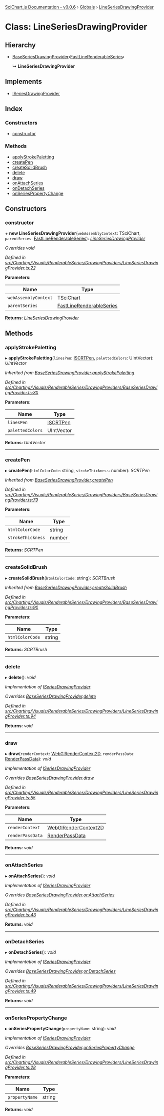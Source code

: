 [SciChart.js Documentation - v0.0.6](../README.md) › [Globals](../globals.md) › [LineSeriesDrawingProvider](lineseriesdrawingprovider.md)

# Class: LineSeriesDrawingProvider

## Hierarchy

* [BaseSeriesDrawingProvider](baseseriesdrawingprovider.md)‹[FastLineRenderableSeries](fastlinerenderableseries.md)›

  ↳ **LineSeriesDrawingProvider**

## Implements

* [ISeriesDrawingProvider](../interfaces/iseriesdrawingprovider.md)

## Index

### Constructors

* [constructor](lineseriesdrawingprovider.md#constructor)

### Methods

* [applyStrokePaletting](lineseriesdrawingprovider.md#applystrokepaletting)
* [createPen](lineseriesdrawingprovider.md#createpen)
* [createSolidBrush](lineseriesdrawingprovider.md#createsolidbrush)
* [delete](lineseriesdrawingprovider.md#delete)
* [draw](lineseriesdrawingprovider.md#draw)
* [onAttachSeries](lineseriesdrawingprovider.md#onattachseries)
* [onDetachSeries](lineseriesdrawingprovider.md#ondetachseries)
* [onSeriesPropertyChange](lineseriesdrawingprovider.md#onseriespropertychange)

## Constructors

###  constructor

\+ **new LineSeriesDrawingProvider**(`webAssemblyContext`: TSciChart, `parentSeries`: [FastLineRenderableSeries](fastlinerenderableseries.md)): *[LineSeriesDrawingProvider](lineseriesdrawingprovider.md)*

*Overrides void*

*Defined in [src/Charting/Visuals/RenderableSeries/DrawingProviders/LineSeriesDrawingProvider.ts:22](https://github.com/ABTSoftware/SciChart.Dev/blob/272ab7fc7f/Web/src/SciChart/src/Charting/Visuals/RenderableSeries/DrawingProviders/LineSeriesDrawingProvider.ts#L22)*

**Parameters:**

Name | Type |
------ | ------ |
`webAssemblyContext` | TSciChart |
`parentSeries` | [FastLineRenderableSeries](fastlinerenderableseries.md) |

**Returns:** *[LineSeriesDrawingProvider](lineseriesdrawingprovider.md)*

## Methods

###  applyStrokePaletting

▸ **applyStrokePaletting**(`linesPen`: [ISCRTPen](../interfaces/iscrtpen.md), `palettedColors`: UIntVector): *UIntVector*

*Inherited from [BaseSeriesDrawingProvider](baseseriesdrawingprovider.md).[applyStrokePaletting](baseseriesdrawingprovider.md#applystrokepaletting)*

*Defined in [src/Charting/Visuals/RenderableSeries/DrawingProviders/BaseSeriesDrawingProvider.ts:30](https://github.com/ABTSoftware/SciChart.Dev/blob/272ab7fc7f/Web/src/SciChart/src/Charting/Visuals/RenderableSeries/DrawingProviders/BaseSeriesDrawingProvider.ts#L30)*

**Parameters:**

Name | Type |
------ | ------ |
`linesPen` | [ISCRTPen](../interfaces/iscrtpen.md) |
`palettedColors` | UIntVector |

**Returns:** *UIntVector*

___

###  createPen

▸ **createPen**(`htmlColorCode`: string, `strokeThickness`: number): *SCRTPen*

*Inherited from [BaseSeriesDrawingProvider](baseseriesdrawingprovider.md).[createPen](baseseriesdrawingprovider.md#createpen)*

*Defined in [src/Charting/Visuals/RenderableSeries/DrawingProviders/BaseSeriesDrawingProvider.ts:79](https://github.com/ABTSoftware/SciChart.Dev/blob/272ab7fc7f/Web/src/SciChart/src/Charting/Visuals/RenderableSeries/DrawingProviders/BaseSeriesDrawingProvider.ts#L79)*

**Parameters:**

Name | Type |
------ | ------ |
`htmlColorCode` | string |
`strokeThickness` | number |

**Returns:** *SCRTPen*

___

###  createSolidBrush

▸ **createSolidBrush**(`htmlColorCode`: string): *SCRTBrush*

*Inherited from [BaseSeriesDrawingProvider](baseseriesdrawingprovider.md).[createSolidBrush](baseseriesdrawingprovider.md#createsolidbrush)*

*Defined in [src/Charting/Visuals/RenderableSeries/DrawingProviders/BaseSeriesDrawingProvider.ts:90](https://github.com/ABTSoftware/SciChart.Dev/blob/272ab7fc7f/Web/src/SciChart/src/Charting/Visuals/RenderableSeries/DrawingProviders/BaseSeriesDrawingProvider.ts#L90)*

**Parameters:**

Name | Type |
------ | ------ |
`htmlColorCode` | string |

**Returns:** *SCRTBrush*

___

###  delete

▸ **delete**(): *void*

*Implementation of [ISeriesDrawingProvider](../interfaces/iseriesdrawingprovider.md)*

*Overrides [BaseSeriesDrawingProvider](baseseriesdrawingprovider.md).[delete](baseseriesdrawingprovider.md#abstract-delete)*

*Defined in [src/Charting/Visuals/RenderableSeries/DrawingProviders/LineSeriesDrawingProvider.ts:94](https://github.com/ABTSoftware/SciChart.Dev/blob/272ab7fc7f/Web/src/SciChart/src/Charting/Visuals/RenderableSeries/DrawingProviders/LineSeriesDrawingProvider.ts#L94)*

**Returns:** *void*

___

###  draw

▸ **draw**(`renderContext`: [WebGlRenderContext2D](webglrendercontext2d.md), `renderPassData`: [RenderPassData](renderpassdata.md)): *void*

*Implementation of [ISeriesDrawingProvider](../interfaces/iseriesdrawingprovider.md)*

*Overrides [BaseSeriesDrawingProvider](baseseriesdrawingprovider.md).[draw](baseseriesdrawingprovider.md#abstract-draw)*

*Defined in [src/Charting/Visuals/RenderableSeries/DrawingProviders/LineSeriesDrawingProvider.ts:55](https://github.com/ABTSoftware/SciChart.Dev/blob/272ab7fc7f/Web/src/SciChart/src/Charting/Visuals/RenderableSeries/DrawingProviders/LineSeriesDrawingProvider.ts#L55)*

**Parameters:**

Name | Type |
------ | ------ |
`renderContext` | [WebGlRenderContext2D](webglrendercontext2d.md) |
`renderPassData` | [RenderPassData](renderpassdata.md) |

**Returns:** *void*

___

###  onAttachSeries

▸ **onAttachSeries**(): *void*

*Implementation of [ISeriesDrawingProvider](../interfaces/iseriesdrawingprovider.md)*

*Overrides [BaseSeriesDrawingProvider](baseseriesdrawingprovider.md).[onAttachSeries](baseseriesdrawingprovider.md#onattachseries)*

*Defined in [src/Charting/Visuals/RenderableSeries/DrawingProviders/LineSeriesDrawingProvider.ts:43](https://github.com/ABTSoftware/SciChart.Dev/blob/272ab7fc7f/Web/src/SciChart/src/Charting/Visuals/RenderableSeries/DrawingProviders/LineSeriesDrawingProvider.ts#L43)*

**Returns:** *void*

___

###  onDetachSeries

▸ **onDetachSeries**(): *void*

*Implementation of [ISeriesDrawingProvider](../interfaces/iseriesdrawingprovider.md)*

*Overrides [BaseSeriesDrawingProvider](baseseriesdrawingprovider.md).[onDetachSeries](baseseriesdrawingprovider.md#ondetachseries)*

*Defined in [src/Charting/Visuals/RenderableSeries/DrawingProviders/LineSeriesDrawingProvider.ts:49](https://github.com/ABTSoftware/SciChart.Dev/blob/272ab7fc7f/Web/src/SciChart/src/Charting/Visuals/RenderableSeries/DrawingProviders/LineSeriesDrawingProvider.ts#L49)*

**Returns:** *void*

___

###  onSeriesPropertyChange

▸ **onSeriesPropertyChange**(`propertyName`: string): *void*

*Implementation of [ISeriesDrawingProvider](../interfaces/iseriesdrawingprovider.md)*

*Overrides [BaseSeriesDrawingProvider](baseseriesdrawingprovider.md).[onSeriesPropertyChange](baseseriesdrawingprovider.md#abstract-onseriespropertychange)*

*Defined in [src/Charting/Visuals/RenderableSeries/DrawingProviders/LineSeriesDrawingProvider.ts:28](https://github.com/ABTSoftware/SciChart.Dev/blob/272ab7fc7f/Web/src/SciChart/src/Charting/Visuals/RenderableSeries/DrawingProviders/LineSeriesDrawingProvider.ts#L28)*

**Parameters:**

Name | Type |
------ | ------ |
`propertyName` | string |

**Returns:** *void*
